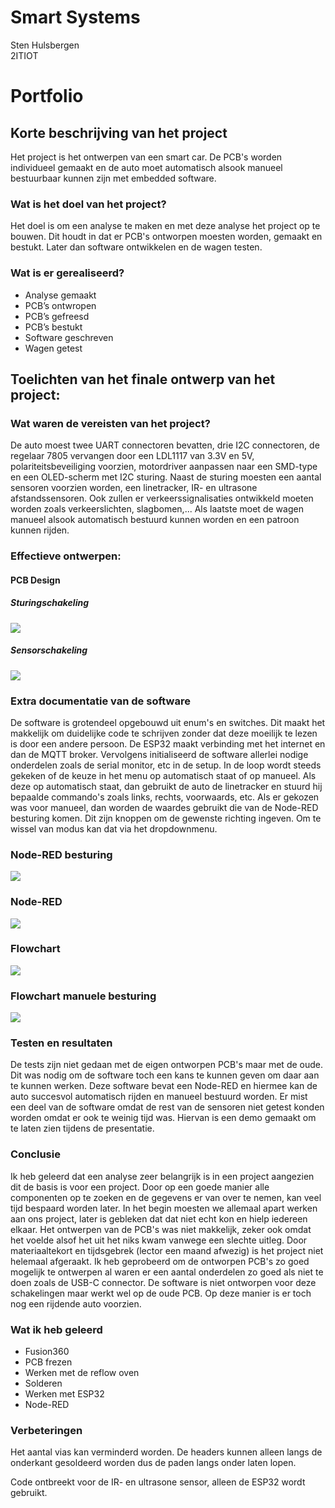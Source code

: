 # Smart Systems

Sten Hulsbergen<br/>
2ITIOT<br/>

# Portfolio

## Korte beschrijving van het project

Het project is het ontwerpen van een smart car. De PCB's worden individueel gemaakt en de auto moet automatisch alsook manueel bestuurbaar kunnen zijn met embedded software.

### Wat is het doel van het project?

Het doel is om een analyse te maken en met deze analyse het project op te bouwen. Dit houdt in dat er PCB's ontworpen moesten worden, gemaakt en bestukt. Later dan software ontwikkelen en de wagen testen.

### Wat is er gerealiseerd?

- Analyse gemaakt
- PCB’s ontwropen
- PCB’s gefreesd
- PCB’s bestukt
- Software geschreven
- Wagen getest

## Toelichten van het finale ontwerp van het project:
### Wat waren de vereisten van het project?

De auto moest twee UART connectoren bevatten, drie I2C connectoren, de regelaar 7805 vervangen door een LDL1117 van 3.3V en 5V, polariteitsbeveiliging voorzien, motordriver aanpassen naar een SMD-type en een OLED-scherm met I2C sturing. Naast de sturing moesten een aantal sensoren voorzien worden, een linetracker, IR- en ultrasone afstandssensoren. Ook zullen er verkeerssignalisaties ontwikkeld moeten worden zoals verkeerslichten, slagbomen,... Als laatste moet de wagen manueel alsook automatisch bestuurd kunnen worden en een patroon kunnen rijden.

### Effectieve ontwerpen:
#### PCB Design
##### Sturingschakeling

![](IMG20220616155816.jpg)

##### Sensorschakeling

![](IMG20220616155801_01.jpg)

### Extra documentatie van de software 
De software is grotendeel opgebouwd uit enum's en switches. Dit maakt het makkelijk om duidelijke code te schrijven zonder dat deze moeilijk te lezen is door een andere persoon. De ESP32 maakt verbinding met het internet en dan de MQTT broker. Vervolgens initialiseerd de software allerlei nodige onderdelen zoals de serial monitor, etc in de setup. In de loop wordt steeds gekeken of de keuze in het menu op automatisch staat of op manueel. Als deze op automatisch staat, dan gebruikt de auto de linetracker en stuurd hij bepaalde commando's zoals links, rechts, voorwaards, etc. Als er gekozen was voor manueel, dan worden de waardes gebruikt die van de Node-RED besturing komen. Dit zijn knoppen om de gewenste richting ingeven. Om te wissel van modus kan dat via het dropdownmenu.

### Node-RED besturing
![](node_red_besturing.jpg)

### Node-RED
![](node_red.png)

### Flowchart
![](Flowchart.svg)

### Flowchart manuele besturing
![](Flowchart_manueel.svg)

### Testen en resultaten 

De tests zijn niet gedaan met de eigen ontworpen PCB's maar met de oude. Dit was nodig om de software toch een kans te kunnen geven om daar aan te kunnen werken. Deze software bevat een Node-RED en hiermee kan de auto succesvol automatisch rijden en manueel bestuurd worden. Er mist een deel van de software omdat de rest van de sensoren niet getest konden worden omdat er ook te weinig tijd was. Hiervan is een demo gemaakt om te laten zien tijdens de presentatie.

### Conclusie

Ik heb geleerd dat een analyse zeer belangrijk is in een project aangezien dit de basis is voor een project. Door op een goede manier alle componenten op te zoeken en de gegevens er van over te nemen, kan veel tijd bespaard worden later. In het begin moesten we allemaal apart werken aan ons project, later is gebleken dat dat niet echt kon en hielp iedereen elkaar. Het ontwerpen van de PCB's was niet makkelijk, zeker ook omdat het voelde alsof het uit het niks kwam vanwege een slechte uitleg. Door materiaaltekort en tijdsgebrek (lector een maand afwezig) is het project niet helemaal afgeraakt. Ik heb geprobeerd om de ontworpen PCB's zo goed mogelijk te ontwerpen al waren er een aantal onderdelen zo goed als niet te doen zoals de USB-C connector. De software is niet ontworpen voor deze schakelingen maar werkt wel op de oude PCB. Op deze manier is er toch nog een rijdende auto voorzien.

### Wat ik heb geleerd

- Fusion360
- PCB frezen
- Werken met de reflow oven
- Solderen
- Werken met ESP32
- Node-RED

### Verbeteringen 

Het aantal vias kan verminderd worden. De headers kunnen alleen langs de onderkant gesoldeerd worden dus de paden langs onder laten lopen.

Code ontbreekt voor de IR- en ultrasone sensor, alleen de ESP32 wordt gebruikt.
